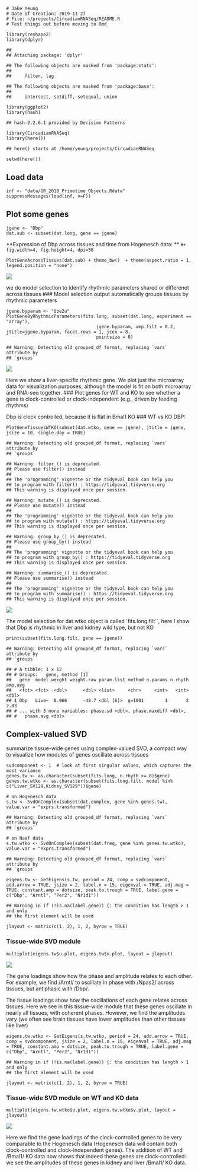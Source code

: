    # Jake Yeung
    # Date of Creation: 2019-11-27
    # File: ~/projects/CircadianRNASeq/README.R
    # Test things out before moving to Rmd

    library(reshape2)
    library(dplyr)

    ## 
    ## Attaching package: 'dplyr'

    ## The following objects are masked from 'package:stats':
    ## 
    ##     filter, lag

    ## The following objects are masked from 'package:base':
    ## 
    ##     intersect, setdiff, setequal, union

    library(ggplot2)
    library(hash)

    ## hash-2.2.6.1 provided by Decision Patterns

    library(CircadianRNASeq)
    library(here())

    ## here() starts at /home/yeung/projects/CircadianRNASeq

    setwd(here())

Load data
---------

    inf <- "data/GR_2018_Primetime_Objects.Rdata"
    suppressMessages(load(inf, v=F))

Plot some genes
---------------

    jgene <- "Dbp"
    dat.sub <- subset(dat.long, gene == jgene)

**Expression of Dbp across tissues and time from Hogenesch data: **
`#+ fig.width=4, fig.height=4, dpi=50`

    PlotGeneAcrossTissues(dat.sub) + theme_bw()  + theme(aspect.ratio = 1, legend.position = "none")

![](README_files/figure-markdown_strict/unnamed-chunk-4-1.png)

we do model selection to identify rhythmic parameters shared or
differenet across tissues \#\#\# Model selection output automatically
groups tissues by rhythmic parameters

    jgene.byparam <- "Ube2u"
    PlotGeneByRhythmicParameters(fits.long, subset(dat.long, experiment == "array"),
                                      jgene.byparam, amp.filt = 0.2, jtitle=jgene.byparam, facet.rows = 1, jcex = 8,
                                      pointsize = 0)

    ## Warning: Detecting old grouped_df format, replacing `vars` attribute by
    ## `groups`

![](README_files/figure-markdown_strict/unnamed-chunk-5-1.png)

Here we show a liver-specific rhythmic gene. We plot just the microarray
data for visualization purposes, although the model is fit on both
microarray and RNA-seq together. \#\#\# Plot genes for WT and KO to see
whether a gene is clock-controlled or clock-independent (e.g., driven by
feeding rhythms)

Dbp is clock controlled, because it is flat in Bmal1 KO \#\#\# WT vs KO
DBP:

    PlotGeneTissuesWTKO(subset(dat.wtko, gene == jgene), jtitle = jgene, jsize = 10, single.day = TRUE)

    ## Warning: Detecting old grouped_df format, replacing `vars` attribute by
    ## `groups`

    ## Warning: filter_() is deprecated. 
    ## Please use filter() instead
    ## 
    ## The 'programming' vignette or the tidyeval book can help you
    ## to program with filter() : https://tidyeval.tidyverse.org
    ## This warning is displayed once per session.

    ## Warning: mutate_() is deprecated. 
    ## Please use mutate() instead
    ## 
    ## The 'programming' vignette or the tidyeval book can help you
    ## to program with mutate() : https://tidyeval.tidyverse.org
    ## This warning is displayed once per session.

    ## Warning: group_by_() is deprecated. 
    ## Please use group_by() instead
    ## 
    ## The 'programming' vignette or the tidyeval book can help you
    ## to program with group_by() : https://tidyeval.tidyverse.org
    ## This warning is displayed once per session.

    ## Warning: summarise_() is deprecated. 
    ## Please use summarise() instead
    ## 
    ## The 'programming' vignette or the tidyeval book can help you
    ## to program with summarise() : https://tidyeval.tidyverse.org
    ## This warning is displayed once per session.

![](README_files/figure-markdown_strict/unnamed-chunk-6-1.png)

The model selection for dat.wtko object is called \`fits.long.filt\`\`,
here I show that Dbp is rhythmic in liver and kidney wild type, but not
KO

    print(subset(fits.long.filt, gene == jgene))

    ## Warning: Detecting old grouped_df format, replacing `vars` attribute by
    ## `groups`

    ## # A tibble: 1 x 12
    ## # Groups:   gene, method [1]
    ##   gene  model weight weight.raw param.list method n.params n.rhyth amp.avg
    ##   <fct> <fct>  <dbl>      <dbl> <list>     <chr>     <int>   <int>   <dbl>
    ## 1 Dbp   Live~  0.966      -48.7 <dbl [6]>  g=1001        1       2    2.83
    ## # ... with 3 more variables: phase.sd <dbl>, phase.maxdiff <dbl>,
    ## #   phase.avg <dbl>

Complex-valued SVD
------------------

summarize tissue-wide genes using complex-valued SVD, a compact way to
visualize how modules of genes oscillate across tissues

    svdcomponent <- 1  # look at first singular values, which captures the most variance
    genes.tw <- as.character(subset(fits.long, n.rhyth >= 8)$gene)
    genes.tw.wtko <- as.character(subset(fits.long.filt, model %in% c("Liver_SV129,Kidney_SV129"))$gene)

    # on Hogenesch data
    s.tw <- SvdOnComplex(subset(dat.complex, gene %in% genes.tw), value.var = "exprs.transformed")

    ## Warning: Detecting old grouped_df format, replacing `vars` attribute by
    ## `groups`

    # on Naef data
    s.tw.wtko <- SvdOnComplex(subset(dat.freq, gene %in% genes.tw.wtko), value.var = "exprs.transformed")

    ## Warning: Detecting old grouped_df format, replacing `vars` attribute by
    ## `groups`

    eigens.tw <- GetEigens(s.tw, period = 24, comp = svdcomponent, add.arrow = TRUE, jsize = 2, label.n = 15, eigenval = TRUE, adj.mag = TRUE, constant.amp = dotsize, peak.to.trough = TRUE, label.gene = c("Dbp", "Arntl", "Per2", "Nr1d1"))

    ## Warning in if (!is.na(label.gene)) {: the condition has length > 1 and only
    ## the first element will be used

    jlayout <- matrix(c(1, 2), 1, 2, byrow = TRUE)

### Tissue-wide SVD module

    multiplot(eigens.tw$u.plot, eigens.tw$v.plot, layout = jlayout)

![](README_files/figure-markdown_strict/unnamed-chunk-9-1.png)

The gene loadings show how the phase and amplitude relates to each
other. For example, we find /Arntl/ to oscillate in phase with /Npas2/
across tissues, but antiphasic with /Dbp/.

The tissue loadings show how the oscillations of each gene relates
across tissues. Here we see in this tissue-wide module that these genes
oscillate in nearly all tissues, with coherent phases. However, we find
the amplitudes vary (we often see brain tissues have lower amplitudes
than other tissues like liver)

    eigens.tw.wtko <- GetEigens(s.tw.wtko, period = 24, add.arrow = TRUE, comp = svdcomponent, jsize = 2, label.n = 15, eigenval = TRUE, adj.mag = TRUE, constant.amp = dotsize, peak.to.trough = TRUE, label.gene = c("Dbp", "Arntl", "Per2", "Nr1d1"))

    ## Warning in if (!is.na(label.gene)) {: the condition has length > 1 and only
    ## the first element will be used

    jlayout <- matrix(c(1, 2), 1, 2, byrow = TRUE)

### Tissue-wide SVD module on WT and KO data

    multiplot(eigens.tw.wtko$u.plot, eigens.tw.wtko$v.plot, layout = jlayout)

![](README_files/figure-markdown_strict/unnamed-chunk-11-1.png)

Here we find the gene loadings of the clock-controlled genes to be very
comparable to the Hogenesch data (Hogenesch data will contain both
clock-controlled and clock-independent genes). The addition of WT and
/Bmal1/ KO data now shows that indeed these genes are clock-controlled:
we see the amplitudes of these genes in kidney and liver /Bmal1/ KO
data.

